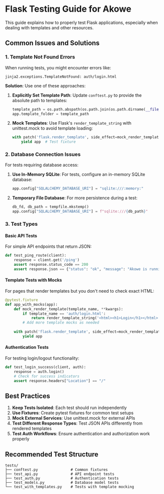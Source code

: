 # Flask Testing Guide for Akowe

This guide explains how to properly test Flask applications, especially when dealing with templates and other resources.

## Common Issues and Solutions

### 1. Template Not Found Errors

When running tests, you might encounter errors like:
```
jinja2.exceptions.TemplateNotFound: auth/login.html
```

**Solution**: Use one of these approaches:

1. **Explicitly Set Template Path**: Update `conftest.py` to provide the absolute path to templates:
   ```python
   template_path = os.path.abspath(os.path.join(os.path.dirname(__file__), "..", "akowe", "templates"))
   app.template_folder = template_path
   ```

2. **Mock Templates**: Use Flask's `render_template_string` with unittest.mock to avoid template loading:
   ```python
   with patch('flask.render_template', side_effect=mock_render_template):
       yield app  # Test fixture
   ```

### 2. Database Connection Issues

For tests requiring database access:

1. **Use In-Memory SQLite**: For tests, configure an in-memory SQLite database:
   ```python
   app.config["SQLALCHEMY_DATABASE_URI"] = "sqlite:///:memory:"
   ```

2. **Temporary File Database**: For more persistence during a test:
   ```python
   db_fd, db_path = tempfile.mkstemp()
   app.config["SQLALCHEMY_DATABASE_URI"] = f"sqlite:///{db_path}"
   ```

### 3. Test Types

#### Basic API Tests
For simple API endpoints that return JSON:

```python
def test_ping_route(client):
    response = client.get('/ping')
    assert response.status_code == 200
    assert response.json == {"status": "ok", "message": "Akowe is running"}
```

#### Template Tests with Mocks
For pages that render templates but you don't need to check exact HTML:

```python
@pytest.fixture
def app_with_mocks(app):
    def mock_render_template(template_name, **kwargs):
        if template_name == 'auth/login.html':
            return render_template_string('<html><h1>Login</h1></html>', **kwargs)
        # Add more template mocks as needed
        
    with patch('flask.render_template', side_effect=mock_render_template):
        yield app
```

#### Authentication Tests
For testing login/logout functionality:

```python
def test_login_success(client, auth):
    response = auth.login()
    # Check for success indicators
    assert response.headers["Location"] == "/"
```

## Best Practices

1. **Keep Tests Isolated**: Each test should run independently
2. **Use Fixtures**: Create pytest fixtures for common test setups
3. **Mock External Services**: Use unittest.mock for external APIs
4. **Test Different Response Types**: Test JSON APIs differently from rendered templates
5. **Test Auth Workflows**: Ensure authentication and authorization work properly

## Recommended Test Structure

```
tests/
├── conftest.py               # Common fixtures
├── test_api.py               # API endpoint tests
├── test_auth.py              # Authentication tests
├── test_models.py            # Database model tests
└── test_with_templates.py    # Tests with template mocking
```